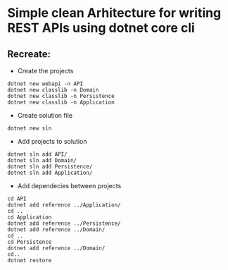 # Simple clean Arhitecture for writing REST APIs using dotnet core cli

## Recreate:
* Create the projects
``` 
dotnet new webapi -n API
dotnet new classlib -n Domain
dotnet new classlib -n Persistence
dotnet new classlib -n Application
```
* Create solution file
```
dotnet new sln
```
* Add projects to solution
```
dotnet sln add API/
dotnet sln add Domain/
dotnet sln add Persistence/
dotnet sln add Application/
```
* Add dependecies between projects
```
cd API
dotnet add reference ../Application/
cd .. 
cd Application
dotnet add reference ../Persistence/
dotnet add reference ../Domain/
cd .. 
cd Persistence 
dotnet add reference ../Domain/
cd..
dotnet restore
```

